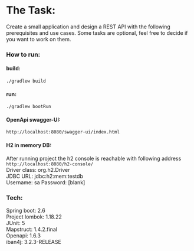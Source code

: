 # The Task:  
Create a small application and design a REST API with the following prerequisites and use
cases. Some tasks are optional, feel free to decide if you want to work on them.

### How to run:  
#### build:  
`./gradlew build`  

#### run:  
`./gradlew bootRun`

#### OpenApi swagger-UI:  
`http://localhost:8080/swagger-ui/index.html`

#### H2 in memory DB:  
After running project the h2 console is reachable with following address   
`http://localhost:8080/h2-console/`  
Driver class: org.h2.Driver  
JDBC URL: jdbc:h2:mem:testdb  
Username: sa
Password: [blank]

### Tech:  
Spring boot: 2.6  
Project lombok: 1.18.22  
JUnit: 5  
Mapstruct: 1.4.2.final  
Openapi: 1.6.3  
iban4j: 3.2.3-RELEASE  
